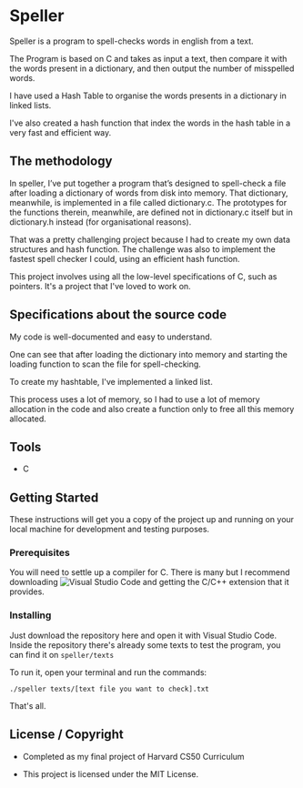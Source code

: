 # Speller

Speller is a program to spell-checks words in english from a text.

The Program is based on C and takes as input a text, then compare it with the words present in a dictionary, and then output the number of misspelled words.

I have used a Hash Table to organise the words presents in a dictionary in linked lists.

I've also created a hash function that index the words in the hash table in a very fast and efficient way.

## The methodology

In speller, I’ve put together a
 program that’s designed to spell-check a file after loading a 
dictionary of words from disk into memory. That dictionary, meanwhile, 
is implemented in a file called dictionary.c. The prototypes for the functions therein, meanwhile, are defined not in dictionary.c itself but in dictionary.h instead (for organisational reasons). 

That was a pretty challenging project because I had to create my own data structures and hash function. The challenge was also to implement the fastest spell checker I could, using an efficient hash function.

This project involves using all the low-level specifications of C, such as pointers. It's a project that I've loved to work on.  

## Specifications about the source code 

My code is well-documented and easy to understand. 

One can see that after loading the dictionary into memory and starting the loading 
function to scan the file for spell-checking.

To create my hashtable, I've implemented a linked list. 

This process uses a lot of memory, so I had to use a lot of memory allocation in the code and also create a 
function only to free all this memory allocated.

## Tools

* C

## Getting Started

These instructions will get you a copy of the project up and running on your local machine for development and testing purposes. 

### Prerequisites

You will need to settle up a compiler for C. There is many but I recommend downloading ![Visual Studio Code](https://code.visualstudio.com/) and getting the C/C++ extension that it provides. 

### Installing

Just download the repository here and open it with Visual Studio Code. Inside the repository there's already some texts to test the program, you can find it on `speller/texts`

To run it, open your terminal and run the commands:

`./speller texts/[text file you want to check].txt`

That's all.

## License / Copyright


* Completed as my final project of Harvard CS50 Curriculum

* This project is licensed under the MIT License.


